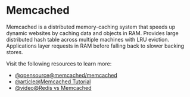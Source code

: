 # Memcached

Memcached is a distributed memory-caching system that speeds up dynamic websites by caching data and objects in RAM. Provides large distributed hash table across multiple machines with LRU eviction. Applications layer requests in RAM before falling back to slower backing stores.

Visit the following resources to learn more:

- [@opensource@memcached/memcached](https://github.com/memcached/memcached#readme)
- [@article@Memcached Tutorial](https://www.tutorialspoint.com/memcached/index.htm)
- [@video@Redis vs Memcached](https://www.youtube.com/watch?v=Gyy1SiE8avE)